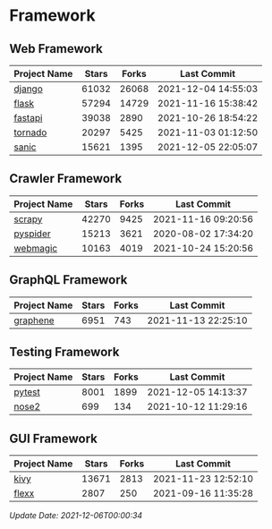 # Framework

## Web Framework
| Project Name | Stars | Forks | Last Commit |
| ------------ | ----- | ----- | ----------- |
| [django](https://github.com/django/django) | 61032 | 26068 | 2021-12-04 14:55:03 |
| [flask](https://github.com/pallets/flask) | 57294 | 14729 | 2021-11-16 15:38:42 |
| [fastapi](https://github.com/tiangolo/fastapi) | 39038 | 2890 | 2021-10-26 18:54:22 |
| [tornado](https://github.com/tornadoweb/tornado) | 20297 | 5425 | 2021-11-03 01:12:50 |
| [sanic](https://github.com/sanic-org/sanic) | 15621 | 1395 | 2021-12-05 22:05:07 |

## Crawler Framework
| Project Name | Stars | Forks | Last Commit |
| ------------ | ----- | ----- | ----------- |
| [scrapy](https://github.com/scrapy/scrapy) | 42270 | 9425 | 2021-11-16 09:20:56 |
| [pyspider](https://github.com/binux/pyspider) | 15213 | 3621 | 2020-08-02 17:34:20 |
| [webmagic](https://github.com/code4craft/webmagic) | 10163 | 4019 | 2021-10-24 15:20:56 |

## GraphQL Framework
| Project Name | Stars | Forks | Last Commit |
| ------------ | ----- | ----- | ----------- |
| [graphene](https://github.com/graphql-python/graphene) | 6951 | 743 | 2021-11-13 22:25:10 |

## Testing Framework
| Project Name | Stars | Forks | Last Commit |
| ------------ | ----- | ----- | ----------- |
| [pytest](https://github.com/pytest-dev/pytest) | 8001 | 1899 | 2021-12-05 14:13:37 |
| [nose2](https://github.com/nose-devs/nose2) | 699 | 134 | 2021-10-12 11:29:16 |

## GUI Framework
| Project Name | Stars | Forks | Last Commit |
| ------------ | ----- | ----- | ----------- |
| [kivy](https://github.com/kivy/kivy) | 13671 | 2813 | 2021-11-23 12:52:10 |
| [flexx](https://github.com/flexxui/flexx) | 2807 | 250 | 2021-09-16 11:35:28 |

*Update Date: 2021-12-06T00:00:34*